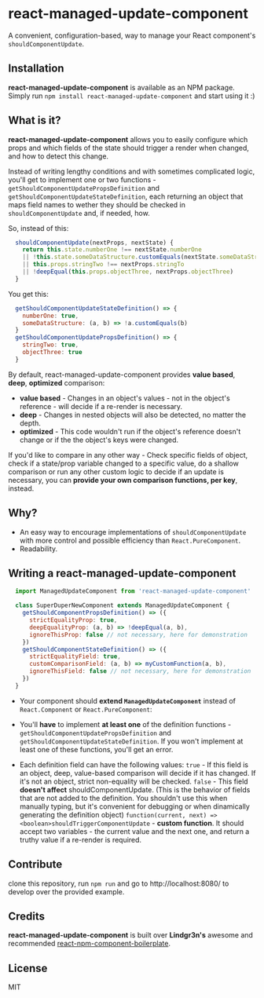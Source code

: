 # react-managed-update-component
A convenient, configuration-based, way to manage your React component's `shouldComponentUpdate`.

## Installation
**react-managed-update-component** is available as an NPM package. Simply run `npm install react-managed-update-component` and start using it :)

## What is it?
**react-managed-update-component** allows you to easily configure which props and which fields of the state should trigger a render when changed, and how to detect this change.

Instead of writing lengthy conditions and with sometimes complicated logic, you'll get to implement one or two functions - `getShouldComponentUpdatePropsDefinition` and `getShouldComponentUpdateStateDefinition`, each returning an object that maps field names to wether they should be checked in `shouldComponentUpdate` and, if needed, how.

So, instead of this:
```javascript
  shouldComponentUpdate(nextProps, nextState) {
    return this.state.numberOne !== nextState.numberOne
    || !this.state.someDataStructure.customEquals(nextState.someDataStructure)
    || this.props.stringTwo !== nextProps.stringTo
    || !deepEqual(this.props.objectThree, nextProps.objectThree)
  }
```
You get this:
```javascript
  getShouldComponentUpdateStateDefinition() => {
    numberOne: true,
    someDataStructure: (a, b) => !a.customEquals(b)
  }
  getShouldComponentUpdatePropsDefinition() => {
    stringTwo: true,
    objectThree: true
  }
```

By default, react-managed-update-component provides **value based**, **deep**, **optimized** comparison:
- **value based** - Changes in an object's values - not in the object's reference - will decide if a re-render is necessary.
- **deep** - Changes in nested objects will also be detected, no matter the depth.
- **optimized** - This code wouldn't run if the object's reference doesn't change or if the the object's keys were changed.

If you'd like to compare in any other way - Check specific fields of object, check if a state/prop variable changed to a specific value, do a shallow comparison or run any other custom logic to decide if an update is necessary, you can **provide your own comparison functions, per key**, instead.

## Why?
- An easy way to encourage implementations of `shouldComponentUpdate` with more control and possible efficiency than `React.PureComponent`.
- Readability.

## Writing a react-managed-update-component
```javascript
  import ManagedUpdateComponent from 'react-managed-update-component'

  class SuperDuperNewComponent extends ManagedUpdateComponent {
    getShouldComponentPropsDefinition() => ({
      strictEqualityProp: true,
      deepEqualityProp: (a, b) => !deepEqual(a, b),
      ignoreThisProp: false // not necessary, here for demonstration
    })
    getShouldComponentStateDefinition() => ({
      strictEqualityField: true,
      customComparisonField: (a, b) => myCustomFunction(a, b),
      ignoreThisField: false // not necessary, here for demonstration
    })
  }
```
- Your component should **extend `ManagedUpdateComponent`** instead of `React.Component` or `React.PureComponent`:

- You'll **have** to implement **at least one** of the definition functions - `getShouldComponentUpdatePropsDefinition` and `getShouldComponentUpdateStateDefinition`. If you won't implement at least one of these functions, you'll get an error.

- Each definition field can have the following values:
`true` - If this field is an object, deep, value-based comparison will decide if it has changed. If it's not an object, strict non-equality will be checked.
`false` - This field **doesn't affect** shouldComponentUpdate.
(This is the behavior of fields that are not added to the definition. You shouldn't use this when manually typing, but it's convenient for debugging or when dinamically generating the definition object)
`function(current, next) => <boolean>shouldTriggerComponentUpdate` - **custom function**. It should accept two variables - the current value and the next one, and return a truthy value if a re-render is required.

## Contribute
clone this repository, run `npm run` and go to http://localhost:8080/ to develop over the provided example.

## Credits
**react-managed-update-component** is built over **Lindgr3n's** awesome and recommended  [react-npm-component-boilerplate](https://github.com/lindgr3n/react-npm-component-boilerplate).

## License
MIT
